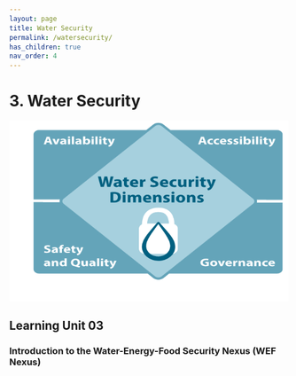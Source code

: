 ```yaml
---
layout: page
title: Water Security
permalink: /watersecurity/
has_children: true
nav_order: 4
---
```

# 3. Water Security

![Water Security Banner](/assets/water-dimensions.png)

## Learning Unit 03
### Introduction to the Water-Energy-Food Security Nexus (WEF Nexus)